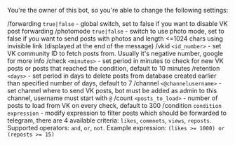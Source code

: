 You're the owner of this bot, so you're able to change the following settings:

/forwarding `true|false` - global switch, set to false if you want to disable VK post forwarding
/photomode `true|false` - switch to use photo mode, set to false if you want to send posts with photos and length <=1024 chars using invisible link (displayed at the end of the message)
/vkid `<id_number>` - set VK community ID to fetch posts from. Usually it's negative number, google for more info
/check `<minutes>` - set period in minutes to check for new VK posts or posts that reached the condition, default to 10 minutes
/retention `<days>` - set period in days to delete posts from database created earlier than specified number of days, default to 7 
/channel `<@channelusername>` - set channel where to send VK posts, bot must be added as admin to this channel, username must start with `@`
/count `<posts_to_load>` - number of posts to load from VK on every check, default to 300
/condition `condition expression` - modify expression to filter posts which should be forwarded to telegram, there are 4 available criteria: `likes`, `commnets`, `views`, `reposts`. Supported operators: `and`, `or`, `not`. Example expression: `(likes >= 1000) or (reposts >= 15)`